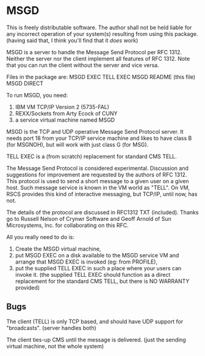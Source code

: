 # MSGD

This is freely distributable software.   The author shall not be held
liable for any incorrect operation of your system(s) resulting from
using this package.   (having said that,  I think you'll find that it
*does* work)

MSGD is a server to handle the Message Send Protocol per RFC 1312.
Neither the server nor the client implement all features of RFC 1312.
Note that you can run the client without the server and vice versa.

Files in the package are:
MSGD EXEC
TELL EXEC
MSGD README (this file)
MSGD DIRECT

To run MSGD,  you need:

1.   IBM VM TCP/IP Version 2 (5735-FAL)
2.   REXX/Sockets from Arty Ecock of CUNY
3.   a service virtual machine named MSGD

MSGD is the TCP and UDP operative Message Send Protocol server. It needs port 18 from your TCP/IP service machine and likes to have class B (for MSGNOH), but will work with just class G (for MSG).

TELL EXEC is a (from scratch) replacement for standard CMS TELL.

The Message Send Protocol is considered experimental. Discussion and suggestions for improvement are requested by the authors of RFC 1312. This protocol is used to send a short message to a given user on a given host. Such message service is known in the VM world as "TELL". On VM, RSCS provides this kind of interactive messaging, but TCP/IP, until now, has not.

The details of the protocol are discussed in RFC1312 TXT (included). Thanks go to Russell Nelson of Crynwr Software and Geoff Arnold of Sun Microsystems, Inc. for collaborating on this RFC.

All you really need to do is:

1.   Create the MSGD virtual machine,
2.   put MSGD EXEC on a disk available to the MSGD service VM and arrange that MSGD EXEC is invoked (eg: from PROFILE),
3.   put the supplied TELL EXEC in such a place where your users can invoke it. (the supplied TELL EXEC should function as a direct replacement for the standard CMS TELL, but there is NO WARRANTY provided)

## Bugs

The client (TELL) is only TCP based,  and should have UDP support for "broadcasts".   (server handles both)

The client ties-up CMS until the message is delivered. (just the sending virtual machine, not the whole system)

